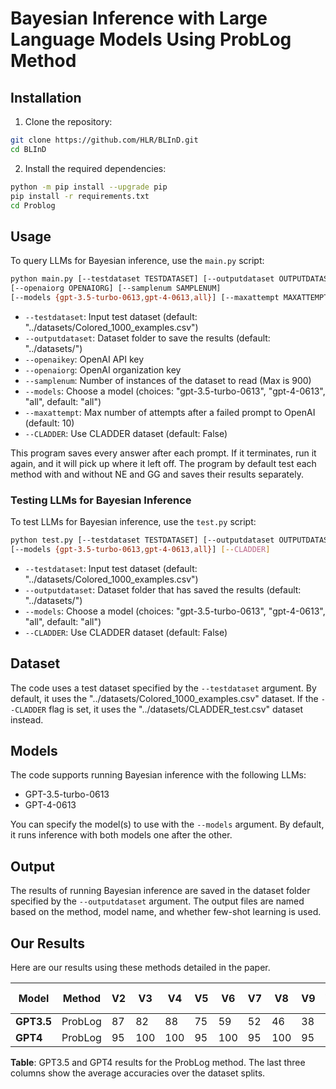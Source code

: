 # Bayesian Inference with Large Language Models Using ProbLog Method

## Installation

1. Clone the repository:
```bash
git clone https://github.com/HLR/BLInD.git
cd BLInD
```
2. Install the required dependencies:
```bash
python -m pip install --upgrade pip
pip install -r requirements.txt
cd Problog
```

## Usage

To query LLMs for Bayesian inference, use the `main.py` script:
```bash
python main.py [--testdataset TESTDATASET] [--outputdataset OUTPUTDATASET] [--openaikey OPENAIKEY]
[--openaiorg OPENAIORG] [--samplenum SAMPLENUM]
[--models {gpt-3.5-turbo-0613,gpt-4-0613,all}] [--maxattempt MAXATTEMPT] [--CLADDER]
```

- `--testdataset`: Input test dataset (default: "../datasets/Colored_1000_examples.csv")
- `--outputdataset`: Dataset folder to save the results (default: "../datasets/")
- `--openaikey`: OpenAI API key
- `--openaiorg`: OpenAI organization key
- `--samplenum`: Number of instances of the dataset to read (Max is 900)
- `--models`: Choose a model (choices: "gpt-3.5-turbo-0613", "gpt-4-0613", "all", default: "all")
- `--maxattempt`: Max number of attempts after a failed prompt to OpenAI (default: 10)
- `--CLADDER`: Use CLADDER dataset (default: False)

This program saves every answer after each prompt. If it terminates, run it again, and it will pick up where it left off. The program by default test each method with and without NE and GG and saves their results separately.

### Testing LLMs for Bayesian Inference


To test LLMs for Bayesian inference, use the `test.py` script:
```bash
python test.py [--testdataset TESTDATASET] [--outputdataset OUTPUTDATASET]
[--models {gpt-3.5-turbo-0613,gpt-4-0613,all}] [--CLADDER]
```
- `--testdataset`: Input test dataset (default: "../datasets/Colored_1000_examples.csv")
- `--outputdataset`: Dataset folder that has saved the results (default: "../datasets/")
- `--models`: Choose a model (choices: "gpt-3.5-turbo-0613", "gpt-4-0613", "all", default: "all")
- `--CLADDER`: Use CLADDER dataset (default: False)

## Dataset

The code uses a test dataset specified by the `--testdataset` argument. By default, it uses the "../datasets/Colored_1000_examples.csv" dataset. If the `--CLADDER` flag is set, it uses the "../datasets/CLADDER_test.csv" dataset instead.

## Models

The code supports running Bayesian inference with the following LLMs:
- GPT-3.5-turbo-0613
- GPT-4-0613

You can specify the model(s) to use with the `--models` argument. By default, it runs inference with both models one after the other.

## Output

The results of running Bayesian inference are saved in the dataset folder specified by the `--outputdataset` argument. The output files are named based on the method, model name, and whether few-shot learning is used.

## Our Results

Here are our results using these methods detailed in the paper.

| Model | Method   | V2 | V3 | V4 | V5 | V6 | V7 | V8 | V9 | V10 | V2-5 | V6-10 | V2-10 |
|-------|----------|----|----|----|----|----|----|----|----|-----|------|-------|------|
|  **GPT3.5**    | ProbLog   | 87 | 82 | 88 | 75 | 59 | 52 | 46 | 38 | 35  | 83   | 46    | 62   |
|  **GPT4**     | ProbLog   | 95 | 100| 100| 95 | 100| 95 | 100| 95 | 100 | 97   | 98    | 97   |

**Table**: GPT3.5 and GPT4 results for the ProbLog method. The last three columns show the average accuracies over the dataset splits.

